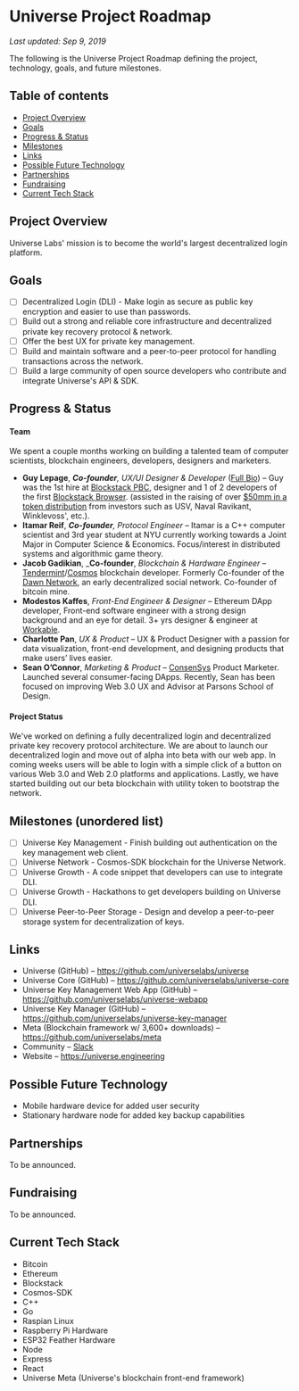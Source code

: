 # Universe Project Roadmap
_Last updated: Sep 9, 2019_

The following is the Universe Project Roadmap defining the project, technology, goals, and future milestones.

## Table of contents
- [Project Overview](#project-overview)
- [Goals](#goals)
- [Progress & Status](#progress---status)
- [Milestones](#milestones-unordered-list)
- [Links](#links)
- [Possible Future Technology](#possible-future-technology)
- [Partnerships](#partnerships)
- [Fundraising](#fundraising)
- [Current Tech Stack](#current-tech-stack)

## Project Overview
Universe Labs' mission is to become the world's largest decentralized login platform.

## Goals
- [ ] Decentralized Login (DLI) - Make login as secure as public key encryption and easier to use than passwords.
- [ ] Build out a strong and reliable core infrastructure and decentralized private key recovery protocol & network.
- [ ] Offer the best UX for private key management.
- [ ] Build and maintain software and a peer-to-peer protocol for handling transactions across the network.
- [ ] Build a large community of open source developers who contribute and integrate Universe's API & SDK.

## Progress & Status

#### Team

We spent a couple months working on building a talented team of computer scientists, blockchain engineers, developers, designers and marketers.

- **Guy Lepage**, _**Co-founder**, UX/UI Designer & Developer_ ([Full Bio](https://lepage.cc/about)) – 
Guy was the 1st hire at [Blockstack PBC](https://blockstack.org), designer and 1 of 2 developers of the first [Blockstack Browser](https://github.com/blockstack/blockstack-browser/graphs/contributors). (assisted in the raising of over [$50mm in a token distribution](https://venturebeat.com/2017/12/04/blockstack-raises-52-million-to-build-a-parallel-internet-where-you-own-all-your-data/) from investors such as USV, Naval Ravikant, Winklevoss', etc.).
- **Itamar Reif**, _**Co-founder**, Protocol Engineer_ – Itamar is a C++ computer scientist and 3rd year student at NYU currently working towards a Joint Major in Computer Science & Economics. Focus/interest in distributed systems and algorithmic game theory.
- **Jacob Gadikian**, _**Co-founder**, _Blockchain & Hardware Engineer_ – [Tendermint](https://tendermint.com/)/[Cosmos](https://cosmos.network/) blockchain developer. Formerly Co-founder of the [Dawn Network](https://github.com/dawn-network), an early decentralized social network. Co-founder of bitcoin mine.
- **Modestos Kaffes**, _Front-End Engineer & Designer_ – Ethereum DApp developer, Front-end software engineer with a strong design background and an eye for detail. 3+ yrs designer & engineer at [Workable](https://www.workable.com/).
- **Charlotte Pan**, _UX & Product_ – UX & Product Designer with a passion for data visualization, front-end development, and designing products that make users’ lives easier.
- **Sean O’Connor**, _Marketing & Product_ – [ConsenSys](https://consensys.net/) Product Marketer. Launched several consumer-facing DApps. Recently, Sean has been focused on improving Web 3.0 UX and Advisor at Parsons School of Design.

#### Project Status
We've worked on defining a fully decentralized login and decentralized private key recovery protocol architecture. We are about to launch our decentralized login and move out of alpha into beta with our web app. In coming weeks users will be able to login with a simple click of a button on various Web 3.0 and Web 2.0 platforms and applications. Lastly, we have started building out our beta blockchain with utility token to bootstrap the network.

## Milestones (unordered list)

- [ ] Universe Key Management - Finish building out authentication on the key management web client.
- [ ] Universe Network - Cosmos-SDK blockchain for the Universe Network.
- [ ] Universe Growth - A code snippet that developers can use to integrate DLI. 
- [ ] Universe Growth - Hackathons to get developers building on Universe DLI.
- [ ] Universe Peer-to-Peer Storage - Design and develop a peer-to-peer storage system for decentralization of keys.

## Links
- Universe (GitHub) – https://github.com/universelabs/universe
- Universe Core (GitHub) – https://github.com/universelabs/universe-core
- Universe Key Management Web App (GitHub) – https://github.com/universelabs/universe-webapp
- Universe Key Manager (GitHub) – https://github.com/universelabs/universe-key-manager
- Meta (Blockchain framework w/ 3,600+ downloads) – https://github.com/universelabs/meta
- Community – [Slack](https://universelabs-slackin.herokuapp.com/)
- Website – https://universe.engineering

## Possible Future Technology
- Mobile hardware device for added user security
- Stationary hardware node for added key backup capabilities

## Partnerships
To be announced.

## Fundraising
To be announced.

## Current Tech Stack
- Bitcoin
- Ethereum
- Blockstack
- Cosmos-SDK
- C++
- Go
- Raspian Linux
- Raspberry Pi Hardware
- ESP32 Feather Hardware
- Node
- Express
- React
- Universe Meta (Universe's blockchain front-end framework)
